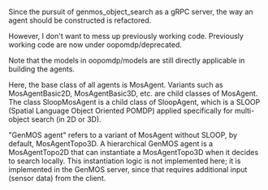 Since the pursuit of genmos_object_search as a gRPC server,
the way an agent should be constructed is refactored.

However, I don't want to mess up previously working code.
Previously working code are now under oopomdp/deprecated.

Note that the models in oopomdp/models are still directly
applicable in building the agents.

Here, the base class of all agents is MosAgent. Variants
such as MosAgentBasic2D, MosAgentBasic3D, etc. are child
classes of MosAgent.  The class SloopMosAgent is a child
class of SloopAgent, which is a SLOOP (Spatial Language Object
Oriented POMDP) applied specifically for multi-object
search (in 2D or 3D).

"GenMOS agent" refers to a variant of MosAgent without
SLOOP, by default, MosAgentTopo3D. A hierarchical GenMOS
agent is a MosAgentTopo2D that can instantiate a
MosAgentTopo3D when it decides to search locally. This
instantiation logic is not implemented here; it is
implemented in the GenMOS server, since that requires
additional input (sensor data) from the client.
